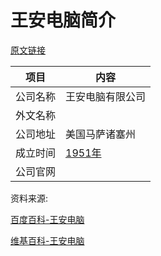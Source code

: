# 王安电脑简介

[原文链接](https://www.it-this-year.com/2020/04/21/119)

|项目|内容|
|-----|-----|
|公司名称|王安电脑有限公司|
|外文名称||
|公司地址|美国马萨诸塞州|
|成立时间|[1951年](https://www.it-this-year.com/1911/)|
|公司官网||

资料来源:

[百度百科-王安电脑](https://baike.baidu.com/item/%E7%8E%8B%E5%AE%89%E7%94%B5%E8%84%91/6990610?fr=aladdin)

[维基百科-王安电脑](https://zh.wikipedia.org/zh/%E7%8E%8B%E5%AE%89%E9%9B%BB%E8%85%A6)
